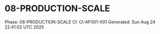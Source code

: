# 08-PRODUCTION-SCALE
Phase: 08-PRODUCTION-SCALE
CI: CI-AF001-001
Generated: Sun Aug 24 22:41:02 UTC 2025
